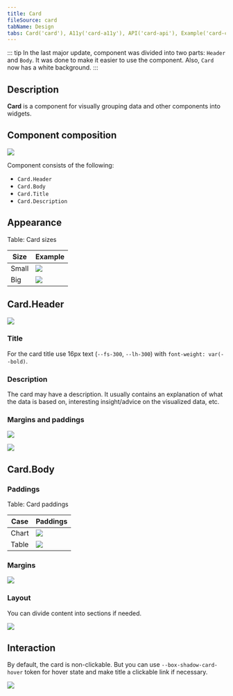 ```yaml
---
title: Card
fileSource: card
tabName: Design
tabs: Card('card'), A11y('card-a11y'), API('card-api'), Example('card-code'), Changelog('card-changelog')
---
```


::: tip
In the last major update, component was divided into two parts: `Header` and `Body`. It was done to make it easier to use the component. Also, `Card` now has a white background.
:::

## Description

**Card** is a component for visually grouping data and other components into widgets.

## Component composition

![](static/card-composition.png)

Component consists of the following:

- `Card.Header`
- `Card.Body`
- `Card.Title`
- `Card.Description`

## Appearance

Table: Card sizes

| Size  | Example                                      |
| ----- | -------------------------------------------- |
| Small | ![](static/card-small.png) |
| Big   | ![](static/card-big.png)     |

## Card.Header

![](static/card-header.png)

### Title

For the card title use 16px text (`--fs-300`, `--lh-300`) with `font-weight: var(--bold)`.

### Description

The card may have a description. It usually contains an explanation of what the data is based on, interesting insight/advice on the visualized data, etc.

### Margins and paddings

![](static/card-paddings1.png)

![](static/card-margins1.png)

## Card.Body

### Paddings

Table: Card paddings

| Case  | Paddings                       |
| ----- | ------------------------------ |
| Chart | ![](static/card-paddings2.png) |
| Table | ![](static/card-paddings3.png) |

### Margins

![](static/card-margins2.png)

### Layout

You can divide content into sections if needed.

![](static/card-layout.png)

## Interaction

By default, the card is non-clickable. But you can use `--box-shadow-card-hover` token for hover state and make title a clickable link if necessary.

![](static/card-clickable.png)

